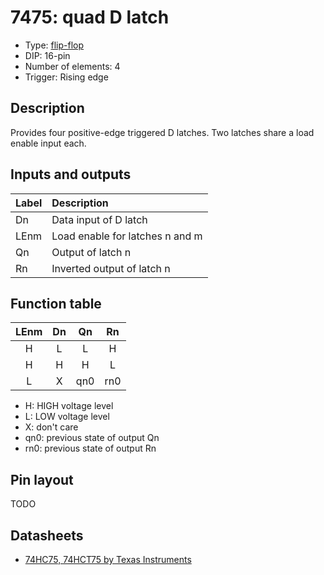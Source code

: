 # 7475: quad D latch

- Type: [flip-flop](flip_flops.md)
- DIP: 16-pin
- Number of elements: 4
- Trigger: Rising edge

## Description

Provides four positive-edge triggered D latches. Two latches share a
load enable input each.

## Inputs and outputs

| Label | Description                            |
|:----- |:-------------------------------------- |
| Dn    | Data input of D latch                  |
| LEnm  | Load enable for latches n and m        |
| Qn    | Output of latch n                      |
| Rn    | Inverted output of latch n             |

## Function table

| LEnm | Dn  | Qn  | Rn   |
|:----:|:---:|:---:|:----:|
| H    | L   | L   | H    |
| H    | H   | H   | L    |
| L    | X   | qn0 | rn0  |

- H: HIGH voltage level
- L: LOW voltage level
- X: don't care
- qn0: previous state of output Qn
- rn0: previous state of output Rn

## Pin layout

TODO

## Datasheets

- [74HC75, 74HCT75 by Texas Instruments](http://www.ti.com/lit/ds/symlink/cd74hc75.pdf)
